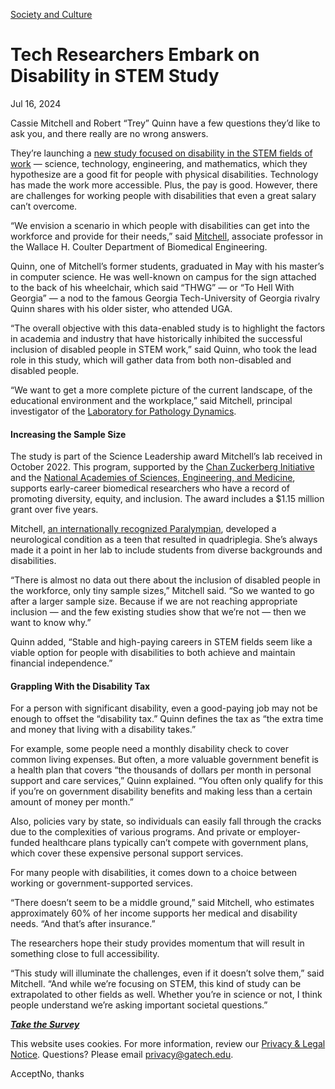 [Society and Culture](https://www.gatech.edu/news/topic/society-and-culture)

# Tech Researchers Embark on Disability in STEM Study

Jul 16, 2024


Cassie Mitchell and Robert “Trey” Quinn have a few questions they’d like to ask you, and there really are no wrong answers.

They’re launching a [new study focused on disability in the STEM fields of work](https://gatech.co1.qualtrics.com/jfe/form/SV_3vHF9UnjOl3bRhY) — science, technology, engineering, and mathematics, which they hypothesize are a good fit for people with physical disabilities. Technology has made the work more accessible. Plus, the pay is good. However, there are challenges for working people with disabilities that even a great salary can’t overcome.

“We envision a scenario in which people with disabilities can get into the workforce and provide for their needs,” said [Mitchell](https://bme.gatech.edu/bme/faculty/Cassie-S.-Mitchell), associate professor in the Wallace H. Coulter Department of Biomedical Engineering.

Quinn, one of Mitchell’s former students, graduated in May with his master’s in computer science. He was well-known on campus for the sign attached to the back of his wheelchair, which said “THWG” — or “To Hell With Georgia” — a nod to the famous Georgia Tech-University of Georgia rivalry Quinn shares with his older sister, who attended UGA.

“The overall objective with this data-enabled study is to highlight the factors in academia and industry that have historically inhibited the successful inclusion of disabled people in STEM work,” said Quinn, who took the lead role in this study, which will gather data from both non-disabled and disabled people.

“We want to get a more complete picture of the current landscape, of the educational environment and the workplace,” said Mitchell, principal investigator of the [Laboratory for Pathology Dynamics](https://sites.gatech.edu/cassie-mitchell-lab/).

#### **Increasing the Sample Size**

The study is part of the Science Leadership award Mitchell’s lab received in October 2022. This program, supported by the [Chan Zuckerberg Initiative](https://chanzuckerberg.com/) and the [National Academies of Sciences, Engineering, and Medicine](https://www.nationalacademies.org/), supports early-career biomedical researchers who have a record of promoting diversity, equity, and inclusion. The award includes a $1.15 million grant over five years.

Mitchell, [an internationally recognized Paralympian](https://coe.gatech.edu/news/2023/07/mitchell-captures-2-silver-medals-world-para-athletics-championships), developed a neurological condition as a teen that resulted in quadriplegia. She’s always made it a point in her lab to include students from diverse backgrounds and disabilities.

“There is almost no data out there about the inclusion of disabled people in the workforce, only tiny sample sizes,” Mitchell said. “So we wanted to go after a larger sample size. Because if we are not reaching appropriate inclusion — and the few existing studies show that we’re not — then we want to know why.”

Quinn added, “Stable and high-paying careers in STEM fields seem like a viable option for people with disabilities to both achieve and maintain financial independence.”

#### **Grappling With the Disability Tax**

For a person with significant disability, even a good-paying job may not be enough to offset the “disability tax.” Quinn defines the tax as “the extra time and money that living with a disability takes.”

For example, some people need a monthly disability check to cover common living expenses. But often, a more valuable government benefit is a health plan that covers “the thousands of dollars per month in personal support and care services,” Quinn explained. “You often only qualify for this if you’re on government disability benefits and making less than a certain amount of money per month.”

Also, policies vary by state, so individuals can easily fall through the cracks due to the complexities of various programs. And private or employer-funded healthcare plans typically can’t compete with government plans, which cover these expensive personal support services.

For many people with disabilities, it comes down to a choice between working or government-supported services.

“There doesn’t seem to be a middle ground,” said Mitchell, who estimates approximately 60% of her income supports her medical and disability needs. “And that’s after insurance.”

The researchers hope their study provides momentum that will result in something close to full accessibility.

“This study will illuminate the challenges, even if it doesn’t solve them,” said Mitchell. “And while we’re focusing on STEM, this kind of study can be extrapolated to other fields as well. Whether you’re in science or not, I think people understand we’re asking important societal questions.”

[_**Take the Survey**_](https://gatech.co1.qualtrics.com/jfe/form/SV_3vHF9UnjOl3bRhY)

This website uses cookies. For more information, review our [Privacy & Legal Notice](https://www.gatech.edu/privacy). Questions? Please email [privacy@gatech.edu](mailto:privacy@gatech.edu).


AcceptNo, thanks